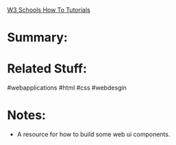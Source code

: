 [W3 Schools How To Tutorials](https://www.w3schools.com/howto/default.asp)
# Summary:
# Related Stuff:
#webapplications 
#html
#css
#webdesgin

# Notes:
- A resource for how to build some web ui components.